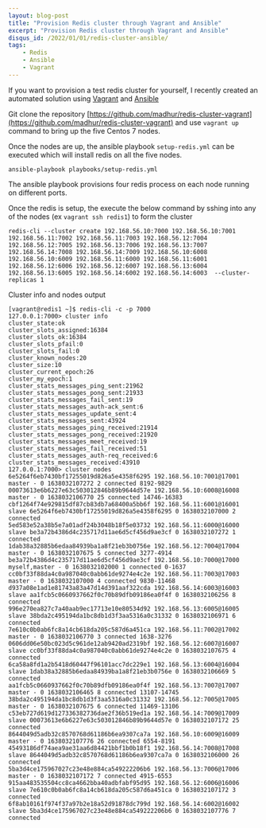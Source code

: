```yaml
---
layout: blog-post
title: "Provision Redis cluster through Vagrant and Ansible"
excerpt: "Provision Redis cluster through Vagrant and Ansible"
disqus_id: /2022/01/01/redis-cluster-ansible/
tags:
    - Redis
    - Ansible
    - Vagrant
---
```


If you want to provision a test redis cluster for yourself, I recently created an automated solution using [Vagrant](https://www.vagrantup.com/) and [Ansible](https://www.ansible.com/)

Git clone the repository [https://github.com/madhur/redis-cluster-vagrant](https://github.com/madhur/redis-cluster-vagrant) and use `vagrant up` command to bring up the five Centos 7 nodes.

Once the nodes are up, the ansible playbook `setup-redis.yml` can be executed which will install redis on all the five nodes.

```
ansible-playbook playbooks/setup-redis.yml
```

The ansible playbook provisions four redis process on each node running on different ports.

Once the redis is setup, the execute the below command by sshing into any of the nodes (ex `vagrant ssh redis1`) to form the cluster

```
redis-cli --cluster create 192.168.56.10:7000 192.168.56.10:7001 192.168.56.11:7002 192.168.56.11:7003 192.168.56.12:7004 192.168.56.12:7005 192.168.56.13:7006 192.168.56.13:7007 192.168.56.14:7008 192.168.56.14:7009 192.168.56.10:6008 192.168.56.10:6009 192.168.56.11:6000 192.168.56.11:6001 192.168.56.12:6006 192.168.56.12:6007 192.168.56.13:6004 192.168.56.13:6005 192.168.56.14:6002 192.168.56.14:6003  --cluster-replicas 1
```

Cluster info and nodes output

```
[vagrant@redis1 ~]$ redis-cli -c -p 7000
127.0.0.1:7000> cluster info
cluster_state:ok
cluster_slots_assigned:16384
cluster_slots_ok:16384
cluster_slots_pfail:0
cluster_slots_fail:0
cluster_known_nodes:20
cluster_size:10
cluster_current_epoch:26
cluster_my_epoch:1
cluster_stats_messages_ping_sent:21962
cluster_stats_messages_pong_sent:21933
cluster_stats_messages_fail_sent:19
cluster_stats_messages_auth-ack_sent:6
cluster_stats_messages_update_sent:4
cluster_stats_messages_sent:43924
cluster_stats_messages_ping_received:21914
cluster_stats_messages_pong_received:21920
cluster_stats_messages_meet_received:19
cluster_stats_messages_fail_received:51
cluster_stats_messages_auth-req_received:6
cluster_stats_messages_received:43910
127.0.0.1:7000> cluster nodes
6e5264f6eb7430bf17255019d826a5e4358f6295 192.168.56.10:7001@17001 master - 0 1638032107272 2 connected 8192-9829
00073613e6b6227e63c503012846b89b9644d57e 192.168.56.10:6008@16008 master - 0 1638032106770 25 connected 14746-16383
cbf1264f74e929815df87cb83db7a68400a5bb6f 192.168.56.11:6001@16001 slave 6e5264f6eb7430bf17255019d826a5e4358f6295 0 1638032107000 2 connected
5ed583e52a38b5e7a01adf24b3048b18f5e03732 192.168.56.11:6000@16000 slave be3a72b4386d4c235717d11ae6d5cf456d9ae3cf 0 1638032107272 1 connected
1dab38a32885b6edaa84939ba1a8f21eb3b0756e 192.168.56.12:7004@17004 master - 0 1638032107675 5 connected 3277-4914
be3a72b4386d4c235717d11ae6d5cf456d9ae3cf 192.168.56.10:7000@17000 myself,master - 0 1638032102000 1 connected 0-1637
cc0bf33f88da4c0a987040c0abb61de9274e4c2e 192.168.56.11:7003@17003 master - 0 1638032107000 4 connected 9830-11468
d937a08e1ad1e81743a83a47d14d391aaf322cda 192.168.56.14:6003@16003 slave aa1fcb5c0660937662f0c70b89dfb09186ea0f4f 0 1638032106256 8 connected
996e270ea827c7a40aab9ec17713e10e80534d92 192.168.56.13:6005@16005 slave 38bda2c495194da1bc8db1d3f3aa5316a0c31332 0 1638032106971 6 connected
7e610c0b0ab6fc8a14cb618da205c587d6a451ca 192.168.56.11:7002@17002 master - 0 1638032106770 3 connected 1638-3276
0606dd06e50bc023d5c961de12ab9420ad2319bf 192.168.56.12:6007@16007 slave cc0bf33f88da4c0a987040c0abb61de9274e4c2e 0 1638032107675 4 connected
6ca58a8fd1a2b5418d60447f96101acc7dc229e1 192.168.56.13:6004@16004 slave 1dab38a32885b6edaa84939ba1a8f21eb3b0756e 0 1638032106669 5 connected
aa1fcb5c0660937662f0c70b89dfb09186ea0f4f 192.168.56.13:7007@17007 master - 0 1638032106465 8 connected 13107-14745
38bda2c495194da1bc8db1d3f3aa5316a0c31332 192.168.56.12:7005@17005 master - 0 1638032107675 6 connected 11469-13106
c53eb727d619d127336382736dae2f36b519ed1a 192.168.56.14:7009@17009 slave 00073613e6b6227e63c503012846b89b9644d57e 0 1638032107172 25 connected
8644049d5adb32c8570768d61186b6ea9307ca7a 192.168.56.10:6009@16009 master - 0 1638032107776 26 connected 6554-8191
45493186df74aea9ae31aa6d84421bbf1b0b18f1 192.168.56.14:7008@17008 slave 8644049d5adb32c8570768d61186b6ea9307ca7a 0 1638032106000 26 connected
5ba3d4ce175967027c23e48e884ca549222206b6 192.168.56.13:7006@17006 master - 0 1638032107172 7 connected 4915-6553
915aa483535504cc8ca4662bba40adbfabf95d95 192.168.56.12:6006@16006 slave 7e610c0b0ab6fc8a14cb618da205c587d6a451ca 0 1638032107172 3 connected
6f8ab10161f974f37a97b2e18a52d91878dc799d 192.168.56.14:6002@16002 slave 5ba3d4ce175967027c23e48e884ca549222206b6 0 1638032107776 7 connected
```

